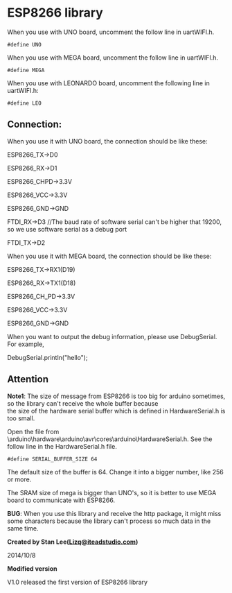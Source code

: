 # ESP8266 library #

When you use with UNO board, uncomment the follow line in uartWIFI.h.

	#define UNO

When you use with MEGA board, uncomment the follow line in uartWIFI.h.

	#define MEGA
	
When you use with LEONARDO board, uncomment the following line in uartWIFI.h:

	#define LEO

## Connection: ##
When you use it with UNO board, the connection should be like these:

ESP8266_TX->D0

ESP8266_RX->D1

ESP8266_CHPD->3.3V

ESP8266_VCC->3.3V

ESP8266_GND->GND

FTDI_RX->D3			//The baud rate of software serial can't be higher that 19200, so we use software serial as a debug port

FTDI_TX->D2

When you use it with MEGA board, the connection should be like these:

ESP8266_TX->RX1(D19)

ESP8266_RX->TX1(D18)

ESP8266_CH_PD->3.3V

ESP8266_VCC->3.3V

ESP8266_GND->GND

When you want to output the debug information, please use DebugSerial. For example,

DebugSerial.println("hello");

## Attention ##

**Note1**:	The size of message from ESP8266 is too big for arduino sometimes, so the library can't receive the whole buffer because  
the size of the hardware serial buffer which is defined in HardwareSerial.h is too small.

Open the file from \arduino\hardware\arduino\avr\cores\arduino\HardwareSerial.h.
See the follow line in the HardwareSerial.h file.

	#define SERIAL_BUFFER_SIZE 64

The default size of the buffer is 64. Change it into a bigger number, like 256 or more.

The SRAM size of mega is bigger than UNO's, so it is better to use MEGA board to communicate with ESP8266.


**BUG**: When you use this library and receive the http package, it might miss some characters because the library can't process so much data in the same time.

**Created by Stan Lee(Lizq@iteadstudio.com)**

2014/10/8

**Modified version**

V1.0	released the first version of ESP8266 library






